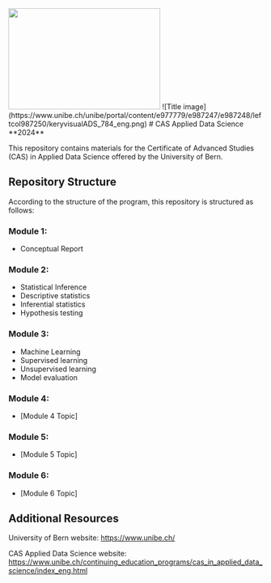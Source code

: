 <img src="https://www.unibe.ch/unibe/portal/content/e977779/e987247/e987248/leftcol987250/keryvisualADS_784_eng.png" width="300" height="200">
![Title image](https://www.unibe.ch/unibe/portal/content/e977779/e987247/e987248/leftcol987250/keryvisualADS_784_eng.png)

 <head style="background-image: url('https://www.unibe.ch/unibe/portal/content/e977779/e987247/e987248/leftcol987250/keryvisualADS_784_eng.png');"> 
# CAS Applied Data Science
**2024**

This repository contains materials for the Certificate of Advanced Studies (CAS) in Applied Data Science offered by the University of Bern.

## Repository Structure

According to the structure of the program, this repository is structured as follows:

### Module 1:
*  Conceptual Report

### Module 2: 
* Statistical Inference
* Descriptive statistics
* Inferential statistics
* Hypothesis testing

### Module 3: 
* Machine Learning
* Supervised learning
* Unsupervised learning
* Model evaluation

### Module 4: 
* [Module 4 Topic]

### Module 5: 
* [Module 5 Topic]

### Module 6: 
* [Module 6 Topic]

## Additional Resources
University of Bern website: https://www.unibe.ch/

CAS Applied Data Science website: https://www.unibe.ch/continuing_education_programs/cas_in_applied_data_science/index_eng.html

    
   
